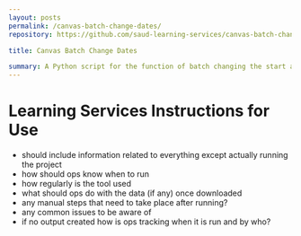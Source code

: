 ```yaml
---
layout: posts
permalink: /canvas-batch-change-dates/
repository: https://github.com/saud-learning-services/canvas-batch-change-dates

title: Canvas Batch Change Dates

summary: A Python script for the function of batch changing the start and end dates for courses listed in a CSV using Jupyter notebook interface
---
```


# Learning Services Instructions for Use

- should include information related to everything except actually running the project
- how should ops know when to run
- how regularly is the tool used
- what should ops do with the data (if any) once downloaded
- any manual steps that need to take place after running?
- any common issues to be aware of
- if no output created how is ops tracking when it is run and by who?
